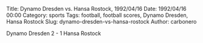 Title: Dynamo Dresden vs. Hansa Rostock, 1992/04/16
Date: 1992/04/16 00:00
Category: sports
Tags: football, football scores, Dynamo Dresden, Hansa Rostock
Slug: dynamo-dresden-vs-hansa-rostock
Author: carbonero


Dynamo Dresden 2 - 1 Hansa Rostock
